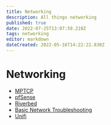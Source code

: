 ```yaml
---
title: Networking
description: All things networking
published: true
date: 2022-07-25T13:07:59.218Z
tags: networking
editor: markdown
dateCreated: 2022-05-16T14:22:22.830Z
---
```

# Networking


- [MPTCP]()
- [pfSense](https://wiki.commsnet.org/en/Networking/pfSense)
- [Riverbed](https://wiki.commsnet.org/en/Networking/Riverbed)
- [Basic Network Troubleshooting](https://wiki.commsnet.org/en/Networking/Troubleshooting)
- [Unifi](https://wiki.commsnet.org/en/Networking/unifi)